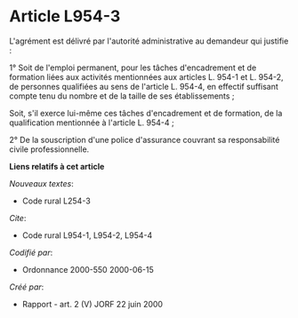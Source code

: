 # Article L954-3

L'agrément est délivré par l'autorité administrative au demandeur qui justifie :

1° Soit de l'emploi permanent, pour les tâches d'encadrement et de formation liées aux activités mentionnées aux articles L.
954-1 et L. 954-2, de personnes qualifiées au sens de l'article L. 954-4, en effectif suffisant compte tenu du nombre et de
la taille de ses établissements ;

Soit, s'il exerce lui-même ces tâches d'encadrement et de formation, de la qualification mentionnée à l'article L. 954-4 ;

2° De la souscription d'une police d'assurance couvrant sa responsabilité civile professionnelle.

**Liens relatifs à cet article**

_Nouveaux textes_:

  - Code rural L254-3

_Cite_:

  - Code rural L954-1, L954-2, L954-4

_Codifié par_:

  - Ordonnance 2000-550 2000-06-15

_Créé par_:

  - Rapport - art. 2 (V) JORF 22 juin 2000
